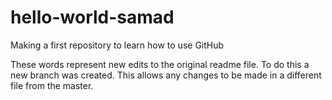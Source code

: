 # hello-world-samad
Making a first repository to learn how to use GitHub

These words represent new edits to the original readme file.
To do this a new branch was created. 
This allows any changes to be made in a different file from the master.
